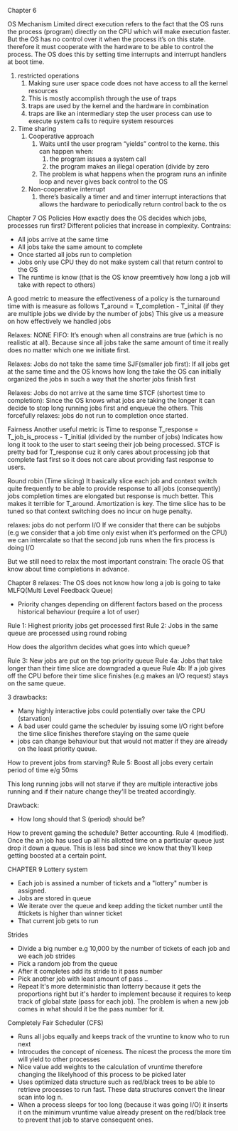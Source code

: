 Chapter 6

OS Mechanism 
Limited direct execution
refers to the fact that the OS runs the process (program) directly on the CPU which will make execution faster. But the OS has no control over it
when the process it’s on this state. therefore it must cooperate with the hardware to be able to control the process.
The OS does this by setting time interrupts and interrupt handlers at boot time.
1. restricted operations
    1. Making sure user space code does not have access to all the kernel resources
    2. This is mostly accomplish through the use of traps 
    3. traps are used by the kernel and the hardware in combination 
    4. traps are like an intermediary step the user process can use to execute system calls to require system resources
2. Time sharing
    1. Cooperative approach
        1. Waits until the user program “yields” control to the kerne. this can happen when:
            1. the program issues a system call
            2. the program makes an illegal operation (divide by zero
        2. The problem is what happens when the program runs an infinite loop and never gives back control to the OS
    2. Non-cooperative interrupt
        1. there’s basically a timer and and timer interrupt interactions that allows the hardware to periodically return control back to the os 

Chapter 7
OS Policies
How exactly does the OS decides which jobs, processes run first?
Different policies that increase in complexity. Contrains:
- All jobs arrive at the same time
- All jobs take the same amount to complete
- Once started all jobs run to completion
- Jobs only use CPU they do not make system call that return control to the OS
- The runtime is know (that is the OS know preemtively how long a job will take with repect to others)

A good metric to measure the effectiveness of a policy is the turnaround time with is measure as follows
T_around  = T_completion - T_inital (if they are multiple jobs we divide by the number of jobs) 
This give us a measure on how effectively we handled jobs

Relaxes: NONE
FIFO: It’s enough when all constrains are true (which is no realistic at all). Because since all jobs take the same amount of time it really does no matter which one we initiate first.

Relaxes: Jobs do not take the same time
SJF(smaller job first): If all jobs get at the same time and the OS knows how long the take the OS can initially organized the jobs in such a way that the shorter jobs finish first 

Relaxes: Jobs do not arrive at the same time
STCF (shortest time to completion): Since the OS knows what jobs are taking  the longer it can decide to stop long running jobs first and enqueue the others. This forcefully relaxes: jobs do not run to completion once started.

Fairness
Another useful metric is Time to response
T_response = T_job_is_process - T_initial (divided by the number of jobs)
Indicates how long it took to the user to start seeing their job being processed.
STCF is pretty bad for T_response cuz it only cares about processing job that complete fast first so it does not care about providing fast response to users.

Round robin (Time slicing)
It basically slice each job and context switch quite frequently to be able to provide response to all jobs (consequently) jobs completion times are elongated but response is much better. This makes it terrible for T_around.
Amortization is key. The time slice has to be tuned so that context switching does no incur on huge penalty.

relaxes: jobs do not perform I/O
If we consider that there can be subjobs (e.g we consider that a job time only exist when it’s performed on the CPU) we can intercalate so that the second job runs when the firs process is doing I/O

But we still need to relax the most important constrain: The oracle OS that know about time completions in advance.

Chapter 8
relaxes: The OS does not know how long a job is going to take
MLFQ(Multi Level Feedback Queue)
- Priority changes depending on different factors based on the process historical behaviour (require a lot of user)

Rule 1: Highest priority jobs get processed first
Rule 2: Jobs in the same queue are processed using round robing

How does the algorithm decides what goes into which queue?

Rule 3: New jobs are put on the top priority queue
Rule 4a: Jobs that take longer than their time slice are downgraded a queue
Rule 4b: If a job gives off the CPU before their time slice finishes (e.g makes an I/O request) stays on the same queue.

3 drawbacks:
- Many highly interactive jobs could potentially over take the CPU (starvation)
- A bad user could game the scheduler by issuing some I/O right before the time slice finishes therefore staying on the same queie
- jobs can change behaviour but that would not matter if they are already on the least priority queue.

How to prevent jobs from starving?
Rule 5: Boost all jobs every certain period of time e/g 50ms

This long running jobs will not starve if they are multiple interactive jobs running and if their nature change they'll be treated accordingly.

Drawback:
- How long should that S (period) should be?

How to prevent gaming the schedule?
Better accounting.
Rule 4 (modified). Once the an job has used up all his allotted time on a particular queue just drop it down a queue. This is less bad since we know that they'll keep getting boosted at a certain point.

CHAPTER 9
Lottery system
- Each job is assined a number of tickets and a "lottery" number is assigned.
- Jobs are stored in queue 
- We iterate over the queue and keep adding the ticket number until the #tickets is higher than winner ticket
- That current job gets to run

Strides
- Divide a big number e.g 10,000 by the number of tickets of each job and we each job strides
- Pick a random job from the queue
- After it completes add its stride to it pass number
- Pick another job with least amount of pass ..
- Repeat
It's more deterministic than lotterry because it gets the proportions right but it's harder to implement because it requires to keep track of global state (pass for each job). The problem is when a new job comes in what should it be the pass number for it.

Completely Fair Scheduler (CFS)
- Runs all jobs equally and keeps track of the vruntine to know who to run next
- Introcudes the concept of niceness. The nicest the process the more tim will yield to other processes
- Nice value add weights to the calculation of vruntime therefore changing the likelyhood of this process to be picked later
- Uses optimized data structure such as red/black trees to be able to retrieve processes to run fast. These data structures convert the linear scan into log n.
- When a process sleeps for too long (because it was going I/O) it inserts it on the minimum vruntime value already present on the red/black tree to prevent that job to starve consequent ones.


